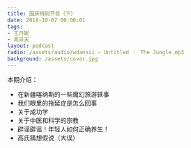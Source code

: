```yaml
---
title: 国庆特别节目（下）
date: 2018-10-07 00:00:01
tags:
- 王丹妮
- 高日天
layout: podcast
radio: /assets/audio/wdannii - Untitled ｜ The Jungle.mp3
background: /assets/cover.jpg
---
```

本期介绍：
- 在新疆喀纳斯的一些魔幻旅游轶事
- 我们眼里的拖延症是怎么回事
- 关于成功学
- 关于中医和科学的宗教
- 辟谣辟谣！年轻人如何正确养生！
- 高氏猜想假说（大误）
